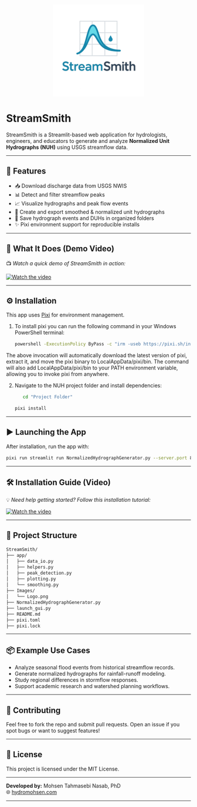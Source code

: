 <p align="center">
  <img src="Images/Logo.png" alt="StreamSmith Logo" width="250"/>
</p>

# StreamSmith

StreamSmith is a Streamlit-based web application for hydrologists, engineers, and educators to generate and analyze **Normalized Unit Hydrographs (NUH)** using USGS streamflow data.

---

## 🚀 Features

- 📥 Download discharge data from USGS NWIS
- 📊 Detect and filter streamflow peaks
- 📈 Visualize hydrographs and peak flow events
- 🧮 Create and export smoothed & normalized unit hydrographs
- 📁 Save hydrograph events and DUHs in organized folders
- ✨ Pixi environment support for reproducible installs

---

## 🎥 What It Does (Demo Video)

📺 *Watch a quick demo of StreamSmith in action:*  

[![Watch the video](https://img.youtube.com/vi/j-TWeX9TdM8/0.jpg)](https://youtu.be/j-TWeX9TdM8?si=hdp8Zt371DRq3kdQ)

---


## ⚙️ Installation

This app uses [Pixi](https://pixi.sh/latest/) for environment management.

1. To install pixi you can run the following command in your Windows PowerShell terminal:
   ```bash
   powershell -ExecutionPolicy ByPass -c "irm -useb https://pixi.sh/install.ps1 | iex"
   ```
The above invocation will automatically download the latest version of pixi, extract it, and move the pixi binary to LocalAppData/pixi/bin. The command will also add LocalAppData/pixi/bin to your PATH environment variable, allowing you to invoke pixi from anywhere.


2. Navigate to the NUH project folder and install dependencies:
   ```bash
      cd "Project Folder"
   ```

   ```bash
   pixi install
   ```

---

## ▶️ Launching the App

After installation, run the app with:

```bash
pixi run streamlit run NormalizedHydrographGenerator.py --server.port 8502
```

---

## 🛠️ Installation Guide (Video)

💡 *Need help getting started? Follow this installation tutorial:*  

[![Watch the video](https://img.youtube.com/vi/7s881nEHuko/0.jpg)](https://youtu.be/7s881nEHuko?si=CViCl8uZcA11IbRe)

---


## 📁 Project Structure

```
StreamSmith/
├── app/
│   ├── data_io.py
│   ├── helpers.py
│   ├── peak_detection.py
│   ├── plotting.py
│   └── smoothing.py
├── Images/
│   └── Logo.png
├── NormalizedHydrographGenerator.py
├── launch_gui.py
├── README.md
├── pixi.toml
├── pixi.lock

```
---

## 📦 Example Use Cases

- Analyze seasonal flood events from historical streamflow records.
- Generate normalized hydrographs for rainfall-runoff modeling.
- Study regional differences in stormflow responses.
- Support academic research and watershed planning workflows.

---

## 🤝 Contributing

Feel free to fork the repo and submit pull requests. Open an issue if you spot bugs or want to suggest features!

---

## 📄 License

This project is licensed under the MIT License.

---

**Developed by:** Mohsen Tahmasebi Nasab, PhD  
🌐 [hydromohsen.com](https://www.hydromohsen.com)


---

